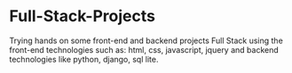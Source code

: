 # Full-Stack-Projects
Trying hands on some front-end and backend projects
Full Stack using the front-end technologies such as: html, css, javascript, jquery 
and backend technologies like python, django, sql lite.
